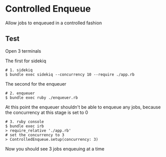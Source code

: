 # Controlled Enqueue

Allow jobs to enqueued in a controlled fashion


## Test

Open 3 terminals

The first for sidekiq
```
# 1. sidekiq
$ bundle exec sidekiq --concurrency 10 --require ./app.rb
```

The second for the enqueuer
```
# 2. enqueuer
$ bundle exec ruby ./enqueuer.rb
```

At this point the enqueuer shouldn't be able to enqueue any jobs, because the
concurrency at this stage is set to 0

```
# 3. ruby console
$ bundle exec irb
> require_relative './app.rb'
# set the concurrency to 3
> ControlledEnqueue.setup(concurrency: 3)
```

Now you should see 3 jobs enqueuing at a time
